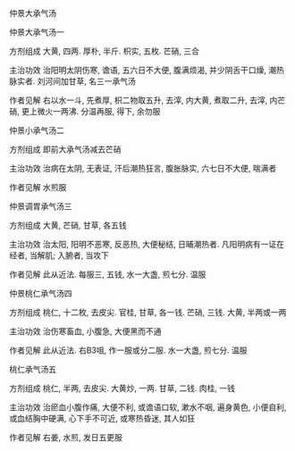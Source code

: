 仲景大承气汤

仲景大承气汤一

方剂组成 大黄, 四两. 厚朴, 半斤. 枳实, 五枚. 芒硝, 三合 

主治功效 治阳明太阴伤寒, 谵语, 五六日不大便, 腹满烦渴, 并少阴舌干口燥, 潮热脉实者. 刘河间加甘草, 名三一承气汤 

作者见解 右以水一斗, 先煮厚, 枳二物取五升, 去滓, 内大黄, 煮取二升, 去滓, 内芒硝, 更上微火一两沸. 分温再服, 得下, 余勿服 

仲景小承气汤二

方剂组成 即前大承气汤减去芒硝 

主治功效 治病在太阴, 无表证, 汗后潮热狂言, 腹胀脉实, 六七日不大便, 喘满者 

作者见解 水煎服 

仲景调胃承气汤三

方剂组成 大黄, 芒硝, 甘草, 各五钱 

主治功效 治太阳, 阳明不恶寒, 反恶热, 大便秘结, 日晡潮热者. 凡阳明病有一证在经者, 当解肌; 入腑者, 当攻下 

作者见解 此从近法. 每服三, 五钱, 水一大盏, 煎七分. 温服 

仲景桃仁承气汤四

方剂组成 桃仁, 十二枚, 去皮尖. 官桂, 甘草, 各一钱. 芒硝, 三钱. 大黄, 半两或一两 

主治功效 治伤寒畜血, 小腹急, 大便黑而不通 

作者见解 此从近法. 右B3咀, 作一服或分二服. 水一大盏, 煎七分. 温服 

桃仁承气汤五

方剂组成 桃仁, 半两, 去皮尖. 大黄炒, 一两. 甘草, 二钱. 肉桂, 一钱 

主治功效 治瘀血小腹作痛, 大便不利, 或谵语口软, 漱水不咽, 遍身黄色, 小便自利, 或血结胸中硬满, 心下手不可近, 或寒热昏迷, 其人如狂 

作者见解 右姜, 水煎, 发日五更服 


